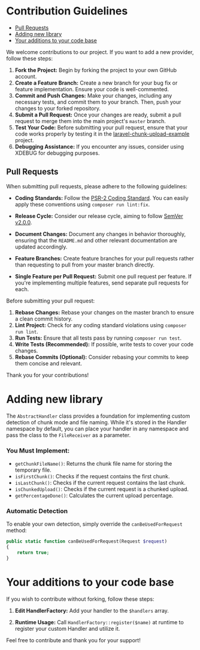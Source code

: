 # Contribution Guidelines

- [Pull Requests](#pull-requests)
- [Adding new library](#adding-new-library)
- [Your additions to your code base](#your-additions-to-your-code-base)

We welcome contributions to our project. If you want to add a new provider, follow these steps:

1. **Fork the Project:** Begin by forking the project to your own GitHub account.
2. **Create a Feature Branch:** Create a new branch for your bug fix or feature implementation. Ensure your code is well-commented.
3. **Commit and Push Changes:** Make your changes, including any necessary tests, and commit them to your branch. Then, push your changes to your forked repository.
4. **Submit a Pull Request:** Once your changes are ready, submit a pull request to merge them into the main project's `master` branch.
5. **Test Your Code:** Before submitting your pull request, ensure that your code works properly by testing it in the [laravel-chunk-upload-example](https://github.com/pionl/laravel-chunk-upload-example) project.
6. **Debugging Assistance:** If you encounter any issues, consider using XDEBUG for debugging purposes.

## Pull Requests

When submitting pull requests, please adhere to the following guidelines:

- **Coding Standards:** Follow the [PSR-2 Coding Standard](https://github.com/php-fig/fig-standards/blob/master/accepted/PSR-2-coding-style-guide.md). You can easily apply these conventions using `composer run lint:fix`.

- **Release Cycle:** Consider our release cycle, aiming to follow [SemVer v2.0.0](http://semver.org/).

- **Document Changes:** Document any changes in behavior thoroughly, ensuring that the `README.md` and other relevant documentation are updated accordingly.

- **Feature Branches:** Create feature branches for your pull requests rather than requesting to pull from your master branch directly.

- **Single Feature per Pull Request:** Submit one pull request per feature. If you're implementing multiple features, send separate pull requests for each.

Before submitting your pull request:

1. **Rebase Changes:** Rebase your changes on the master branch to ensure a clean commit history.
2. **Lint Project:** Check for any coding standard violations using `composer run lint`.
3. **Run Tests:** Ensure that all tests pass by running `composer run test`.
4. **Write Tests (Recommended):** If possible, write tests to cover your code changes.
5. **Rebase Commits (Optional):** Consider rebasing your commits to keep them concise and relevant.

Thank you for your contributions!

# Adding new library

The `AbstractHandler` class provides a foundation for implementing custom detection of chunk mode and file naming. While it's stored in the Handler namespace by default, you can place your handler in any namespace and pass the class to the `FileReceiver` as a parameter.

### You Must Implement:

- `getChunkFileName()`: Returns the chunk file name for storing the temporary file.
- `isFirstChunk()`: Checks if the request contains the first chunk.
- `isLastChunk()`: Checks if the current request contains the last chunk.
- `isChunkedUpload()`: Checks if the current request is a chunked upload.
- `getPercentageDone()`: Calculates the current upload percentage.

### Automatic Detection

To enable your own detection, simply override the `canBeUsedForRequest` method:

```php
public static function canBeUsedForRequest(Request $request)
{
    return true;
}
```

# Your additions to your code base

If you wish to contribute without forking, follow these steps:

1. **Edit HandlerFactory:** Add your handler to the `$handlers` array.

2. **Runtime Usage:** Call `HandlerFactory::register($name)` at runtime to register your custom Handler and utilize it.

Feel free to contribute and thank you for your support!
